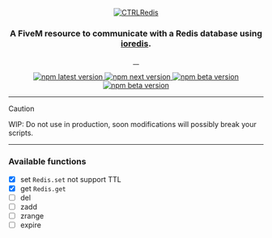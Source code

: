 <p align="center">
  <a href="https://github.com/CTRL-V-Space/ctrlredis"><img src="https://just.mycdnisyour.mom/logos/ctrlredis.png" alt="CTRLRedis"></a>
</p>
<h3 align="center">A FiveM resource to communicate with a Redis database using <a href="https://github.com/redis/ioredis">ioredis</a>.</h3>
<p align="center">
  <a href="">
    <img alt="" src="https://img.shields.io/github/downloads/CTRL-V-Space/ctrlredis/total?logo=github">
  </a>
  <a href="">
    <img alt="" src="https://img.shields.io/github/downloads/CTRL-V-Space/ctrlredis/latest/total?logo=github">
  </a>
  <a href="">
    <img alt="" src="https://img.shields.io/github/contributors/CTRL-V-Space/ctrlredis?logo=github">
  </a>
  <a href="">
    <img alt="" src="https://img.shields.io/github/v/release/CTRL-V-Space/ctrlredis?logo=github">
  </a>
</p>
<p align="center">
  <a href="https://discord.gg/redis](https://discord.gg/fKsuDefN5e">
    <img alt="npm latest version" src="https://img.shields.io/discord/1189357509455138967.svg?style=social&logo=discord">
  </a>
  <a href="https://www.twitch.tv/norfair00">
    <img alt="npm next version" src="https://img.shields.io/twitch/status/redisinc?style=social">
  </a>
  <a href="https://www.youtube.com/@NorfairOfficiel">
    <img alt="npm beta version" src="https://img.shields.io/youtube/channel/views/UCtS2n67jpfRrV_wkw-wtefA?style=social">
  </a>
  <a href="[https://www.npmjs.com/package/semantic-release](https://twitter.com/norfair00)">
    <img alt="npm beta version" src="https://img.shields.io/twitter/follow/norfair00?style=social">
  </a>
</p>

---
> [!CAUTION]
> WIP: Do not use in production, soon modifications will possibly break your scripts.
---

### Available functions
- [x] set `Redis.set` not support TTL
- [x] get `Redis.get`
- [ ] del 
- [ ] zadd 
- [ ] zrange 
- [ ] expire